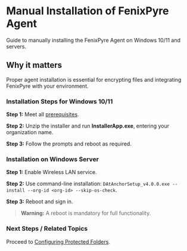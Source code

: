 # Manual Installation of FenixPyre Agent

Guide to manually installing the FenixPyre Agent on Windows 10/11 and servers.


## Why it matters
Proper agent installation is essential for encrypting files and integrating FenixPyre with your environment.

### Installation Steps for Windows 10/11

**Step 1:** Meet all [prerequisites](/03-setup-&-installation/prerequisites).

**Step 2:** Unzip the installer and run **InstallerApp.exe**, entering your organization name.

<!-- IMG: ./media/03-setup-&-installation/installer-app.png | Alt: FenixPyre Installer interface -->

**Step 3:** Follow the prompts and reboot as required.

### Installation on Windows Server

**Step 1:** Enable Wireless LAN service.

**Step 2:** Use command-line installation: `DAtAnchorSetup_v4.0.0.exe --install --org-id <org-id> --skip-os-check`.

**Step 3:** Reboot and sign in.

> **Warning:** A reboot is mandatory for full functionality.

### Next Steps / Related Topics
Proceed to [Configuring Protected Folders](/04-admin-guide/configure-network-shared-folder).
